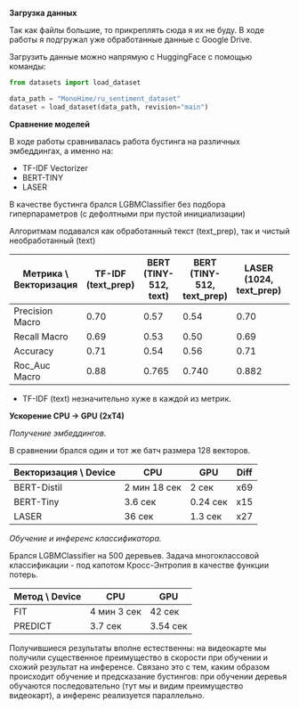 **Загрузка данных**

Так как файлы большие, то прикреплять сюда я их не буду. В ходе работы я подгружал уже обработанные данные с Google Drive.

Загрузить данные можно напрямую с HuggingFace с помощью команды:

```python
from datasets import load_dataset

data_path = "MonoHime/ru_sentiment_dataset"
dataset = load_dataset(data_path, revision="main")
```
**Сравнение моделей**

В ходе работы сравнивалась работа бустинга на различных эмбеддингах, а именно на:
* TF-IDF Vectorizer
* BERT-TINY
* LASER

В качестве бустинга брался LGBMClassifier без подбора гиперпараметров (с дефолтными при пустой инициализации)

Алгоритмам подавался как обработанный текст (text_prep), так и чистый необработанный (text)

| Метрика \ Векторизация | TF-IDF (text_prep) | BERT (TINY-512, text) | BERT (TINY-512, text_prep) | LASER (1024, text_prep) |  LASER (1024, text) |
|------------------------|--------------------|-----------------------|----------------------------|-------------------------|---------------------|
| Precision Macro        |       0.70         |        0.57           |           0.54             |           0.70          |      **0.74**       |
| Recall Macro           |       0.69         |        0.53           |           0.50             |           0.69          |      **0.73**       |
| Accuracy               |       0.71         |        0.54           |           0.56             |           0.71          |      **0.75**       |
| Roc_Auc Macro          |       0.88         |        0.765          |           0.740            |           0.882         |      **0.905**      |

* TF-IDF (text) незначительно хуже в каждой из метрик.

**Ускорение CPU -> GPU (2xT4)**

*Получение эмбеддингов.*

В сравнении брался один и тот же батч размера 128 векторов.

|  Векторизация \ Device  |      CPU     |  GPU     |  Diff
|-------------------------|--------------|----------| ------|
|        BERT-Distil      | 2 мин 18 сек |  2 сек   |  x69  |
|        BERT-Tiny        |    3.6 сек   | 0.24 сек |  x15  |
|        LASER            |    36 сек    | 1.3 сек  |  x27  |

*Обучение и инференс классификатора.*

Брался LGBMClassifier на 500 деревьев.
Задача многоклассовой классификации - под капотом Кросс-Энтропия в качестве функции потерь.

Метод \ Device|     CPU     |    GPU   |
|-------------|-------------|----------|
|     FIT     | 4 мин 3 сек |  42 сек  |
|   PREDICT   |   3.7 сек   | 3.54 сек |

Получившиеся результаты вполне естественны: на видеокарте мы получили существенное преимущество в скорости при обучении и схожий результат на инференсе. Связано это с тем, каким образом происходит обучение и предсказание бустингов: при обучении деревья обучаются последовательно (тут мы и видим преимущество видеокарт), а инференс реализуется параллельно.
